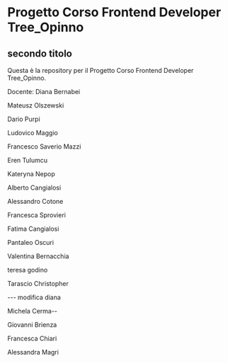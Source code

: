# Progetto Corso Frontend Developer Tree_Opinno

## secondo titolo

Questa è la repository per il Progetto Corso Frontend Developer Tree_Opinno.

Docente: Diana Bernabei

Mateusz Olszewski

Dario Purpi

Ludovico Maggio

Francesco Saverio Mazzi

Eren Tulumcu

Kateryna Nepop

Alberto Cangialosi

Alessandro Cotone

Francesca Sprovieri

Fatima Cangialosi

Pantaleo Oscuri

Valentina Bernacchia

teresa godino

Tarascio Christopher

--- modifica diana

Michela Cerma--

Giovanni Brienza

Francesca Chiari

Alessandra Magri
